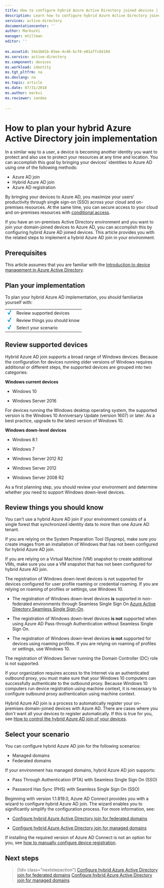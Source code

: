 ```yaml
---
title: How to configure hybrid Azure Active Directory joined devices | Microsoft Docs
description: Learn how to configure hybrid Azure Active Directory joined devices.
services: active-directory
documentationcenter: ''
author: MarkusVi
manager: mtillman
editor: ''

ms.assetid: 54e1b01b-03ee-4c46-bcf0-e01affc0419d
ms.service: active-directory
ms.component: devices
ms.workload: identity
ms.tgt_pltfrm: na
ms.devlang: na
ms.topic: article
ms.date: 07/31/2018
ms.author: markvi
ms.reviewer: sandeo

---
```

# How to plan your hybrid Azure Active Directory join implementation

In a similar way to a user, a device is becoming another identity you want to protect and also use to protect your resources at any time and location. You can accomplish this goal by bringing your devices' identities to Azure AD using one of the following methods:

- Azure AD join
- Hybrid Azure AD join
- Azure AD registration

By bringing your devices to Azure AD, you maximize your users' productivity through single sign-on (SSO) across your cloud and on-premises resources. At the same time, you can secure access to your cloud and on-premises resources with [conditional access](../active-directory-conditional-access-azure-portal.md).

If you have an on-premises Active Directory environment and you want to join your domain-joined devices to Azure AD, you can accomplish this by configuring hybrid Azure AD joined devices. This article provides you with the related steps to implement a hybrid Azure AD join in your environment. 


## Prerequisites

This article assumes that you are familiar with the [Introduction to device management in Azure Active Directory](../device-management-introduction.md).


## Plan your implementation

To plan your hybrid Azure AD implementation, you should familiarize yourself with:

|   |   |
|---|---|
|![Check][1]|Review supported devices|
|![Check][1]|Review things you should know|
|![Check][1]|Select your scenario|


 


## Review supported devices 

Hybrid Azure AD join supports a broad range of Windows devices. Because the configuration for devices running older versions of Windows requires additional or different steps, the supported devices are grouped into two categories:

**Windows current devices**

- Windows 10
    
- Windows Server 2016


For devices running the Windows desktop operating system, the supported version is the Windows 10 Anniversary Update (version 1607) or later. As a best practice, upgrade to the latest version of Windows 10.



 **Windows down-level devices**

- Windows 8.1
 
- Windows 7

- Windows Server 2012 R2
 
- Windows Server 2012 
 
- Windows Server 2008 R2 


As a first planning step, you should review your environment and determine whether you need to support Windows down-level devices.



## Review things you should know

You can't use a hybrid Azure AD join if your environment consists of a single forest that synchronized identity data to more than one Azure AD tenant.

If you are relying on the System Preparation Tool (Sysprep), make sure you create images from an installation of Windows that has not been configured for hybrid Azure AD join.

If you are relying on a Virtual Machine (VM) snapshot to create additional VMs, make sure you use a VM snapshot that has not been configured for hybrid Azure AD join.

The registration of Windows down-level devices is not supported for devices configured for user profile roaming or credential roaming. If you are relying on roaming of profiles or settings, use Windows 10.

- The registration of Windows down-level devices **is** supported in non-federated environments through Seamless Single Sign On [Azure Active Directory Seamless Single Sign-On](https://docs.microsoft.com/en-us/azure/active-directory/connect/active-directory-aadconnect-sso-quick-start). 
 
- The registration of Windows down-level devices **is not** supported when using Azure AD Pass-through Authentication without Seamless Single Sign On.

- The registration of Windows down-level devices **is not** supported for devices using roaming profiles. If you are relying on roaming of profiles or settings, use Windows 10.


The registration of Windows Server running the Domain Controller (DC) role is not supported.

If your organization requires access to the Internet via an authenticated outbound proxy, you must make sure that your Windows 10 computers can successfully authenticate to the outbound proxy. Because Windows 10 computers run device registration using machine context, it is necessary to configure outbound proxy authentication using machine context.


Hybrid Azure AD join is a process to automatically register your on-premises domain-joined devices with Azure AD. There are cases where you don't want all your devices to register automatically. If this is true for you, see [How to control the hybrid Azure AD join of your devices](hybrid-azuread-join-control.md).



## Select your scenario

You can configure hybrid Azure AD join for the following scenarios:

- Managed domains
- Federated domains  



If your environment has managed domains, hybrid Azure AD join supports:

- Pass Through Authentication (PTA) with Seamless Single Sign On (SSO) 

- Password Has Sync (PHS) with Seamless Single Sign On (SSO) 

Beginning with version 1.1.819.0, Azure AD Connect provides you with a wizard to configure hybrid Azure AD join. The wizard enables you to significantly simplify the configuration process. For more information, see:

- [Configure hybrid Azure Active Directory join for federated domains](hybrid-azuread-join-federated-domains.md)

- [Configure hybrid Azure Active Directory join for managed domains](hybrid-azuread-join-managed-domains.md)


 If installing the required version of Azure AD Connect is not an option for you, see [how to manually configure device registration](../device-management-hybrid-azuread-joined-devices-setup.md). 






## Next steps

> [!div class="nextstepaction"]
> [Configure hybrid Azure Active Directory join for federated domains](hybrid-azuread-join-federated-domains.md)
> [Configure hybrid Azure Active Directory join for managed domains](hybrid-azuread-join-managed-domains.md)




<!--Image references-->
[1]: ./media/hybrid-azuread-join-plan/12.png
